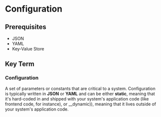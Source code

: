 # Configuration  


## Prerequisites  
* JSON
* YAML
* Key-Value Store

## Key Term  
### Configuration  
A set of parameters or constants that are critical to a system. Configuration is typically written in __JSON__ or __YAML__ and can be either __static__, meaning that it's hard-coded in and shipped with your system's application code (like frontend code, for instance), or __dynamic)), meaning that it lives outside of your system's application code.